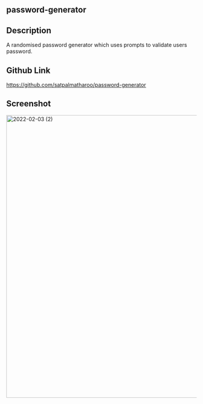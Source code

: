 ## password-generator


## Description

A randomised password generator which uses prompts to validate users password.



## Github Link
https://github.com/satpalmatharoo/password-generator



## Screenshot

<img width="750" alt="2022-02-03 (2)" src="https://user-images.githubusercontent.com/84681197/152447656-2d96cdd4-6259-444f-b78d-a7c66e5d2af1.png">
